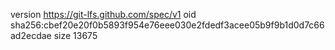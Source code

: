 version https://git-lfs.github.com/spec/v1
oid sha256:cbef20e20f0b5893f954e76eee030e2fdedf3acee05b9f9b1d0d7c66ad2ecdae
size 13675
